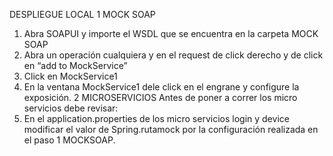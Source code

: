 DESPLIEGUE LOCAL
1 MOCK SOAP
1.	Abra SOAPUI y importe el WSDL que se encuentra en la carpeta MOCK SOAP
2.	Abra un operación cualquiera y en el request de click derecho y de click en “add to MockService”
3.	Click en MockService1
4.	En la ventana MockService1 dele click en el engrane y configure la exposición.
2 MICROSERVICIOS
Antes de poner a correr los micro servicios debe revisar:
1.	En el application.properties de los micro servicios login y device modificar el valor de Spring.rutamock por la configuración realizada en el paso 1 MOCKSOAP.
